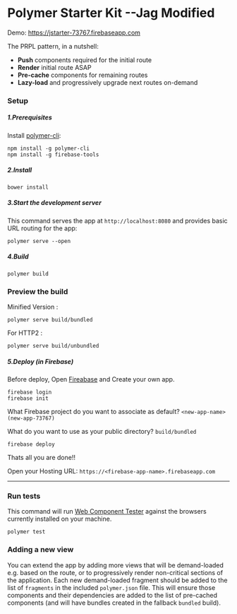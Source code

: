 # Polymer Starter Kit --Jag Modified

Demo: https://jstarter-73767.firebaseapp.com

The PRPL pattern, in a nutshell:

* **Push** components required for the initial route
* **Render** initial route ASAP
* **Pre-cache** components for remaining routes
* **Lazy-load** and progressively upgrade next routes on-demand

### Setup

##### 1.Prerequisites

Install [polymer-cli](https://github.com/Polymer/polymer-cli):

    npm install -g polymer-cli
    npm install -g firebase-tools

##### 2.Install

    bower install

##### 3.Start the development server

This command serves the app at `http://localhost:8080` and provides basic URL
routing for the app:

    polymer serve --open


##### 4.Build

    polymer build

### Preview the build

Minified Version :

    polymer serve build/bundled
    
For HTTP2 :

    polymer serve build/unbundled



##### 5.Deploy (in Firebase)

Before deploy, Open [Fireabase](https://firebase.google.com/) and Create your own app.


    firebase login
    firebase init

What Firebase project do you want to associate as default? `<new-app-name> (new-app-73767)`


What do you want to use as your public directory? `build/bundled`


    firebase deploy


Thats all you are done!!

Open your Hosting URL: `https://<firebase-app-name>.firebaseapp.com`


---
### Run tests

This command will run
[Web Component Tester](https://github.com/Polymer/web-component-tester) against the
browsers currently installed on your machine.

    polymer test

### Adding a new view

You can extend the app by adding more views that will be demand-loaded
e.g. based on the route, or to progressively render non-critical sections
of the application.  Each new demand-loaded fragment should be added to the
list of `fragments` in the included `polymer.json` file.  This will ensure
those components and their dependencies are added to the list of pre-cached
components (and will have bundles created in the fallback `bundled` build).
